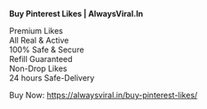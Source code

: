 <b>Buy Pinterest Likes | AlwaysViral.In</b>

Premium Likes<br/>
All Real & Active<br/>
100% Safe & Secure<br/>
Refill Guaranteed<br/>
Non-Drop Likes<br/>
24 hours Safe-Delivery<br/>

Buy Now: https://alwaysviral.in/buy-pinterest-likes/
